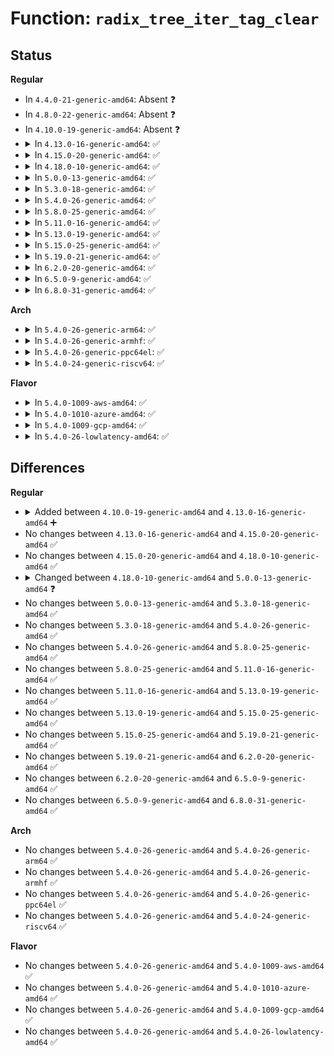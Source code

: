 # Function: <code>radix_tree_iter_tag_clear</code>

## Status
<b>Regular</b>
<ul>
<li>
In <code>4.4.0-21-generic-amd64</code>: Absent ❓
</li>
<li>
In <code>4.8.0-22-generic-amd64</code>: Absent ❓
</li>
<li>
In <code>4.10.0-19-generic-amd64</code>: Absent ❓
</li>
<li>
<details>
<summary>In <code>4.13.0-16-generic-amd64</code>: ✅</summary>

```c
void radix_tree_iter_tag_clear(struct radix_tree_root * root, const struct radix_tree_iter * iter, unsigned int tag)
```

```json
{
  "name": "radix_tree_iter_tag_clear",
  "collision_type": "Unique Global",
  "inline_type": "No",
  "funcs": [
    {
      "addr": 18446744071588227712,
      "name": "radix_tree_iter_tag_clear",
      "external": true,
      "loc": "lib/radix-tree.c:1528",
      "file": "lib/radix-tree.c",
      "inline": "seen, unknown",
      "caller_inline": [],
      "caller_func": [
        "lib/idr.c:ida_get_new_above",
        "lib/idr.c:idr_alloc"
      ]
    }
  ],
  "symbols": [
    {
      "addr": 18446744071588227712,
      "name": "radix_tree_iter_tag_clear",
      "section": ".text",
      "bind": "STB_GLOBAL",
      "size": 30
    }
  ]
}
```
</details>
</li>
<li>
<details>
<summary>In <code>4.15.0-20-generic-amd64</code>: ✅</summary>

```c
void radix_tree_iter_tag_clear(struct radix_tree_root * root, const struct radix_tree_iter * iter, unsigned int tag)
```

```json
{
  "name": "radix_tree_iter_tag_clear",
  "collision_type": "Unique Global",
  "inline_type": "No",
  "funcs": [
    {
      "addr": 18446744071588777760,
      "name": "radix_tree_iter_tag_clear",
      "external": true,
      "loc": "lib/radix-tree.c:1526",
      "file": "lib/radix-tree.c",
      "inline": "seen, unknown",
      "caller_inline": [],
      "caller_func": [
        "lib/idr.c:ida_get_new_above",
        "lib/idr.c:idr_alloc_cmn"
      ]
    }
  ],
  "symbols": [
    {
      "addr": 18446744071588777760,
      "name": "radix_tree_iter_tag_clear",
      "section": ".text",
      "bind": "STB_GLOBAL",
      "size": 30
    }
  ]
}
```
</details>
</li>
<li>
<details>
<summary>In <code>4.18.0-10-generic-amd64</code>: ✅</summary>

```c
void radix_tree_iter_tag_clear(struct radix_tree_root * root, const struct radix_tree_iter * iter, unsigned int tag)
```

```json
{
  "name": "radix_tree_iter_tag_clear",
  "collision_type": "Unique Global",
  "inline_type": "No",
  "funcs": [
    {
      "addr": 18446744071589156304,
      "name": "radix_tree_iter_tag_clear",
      "external": true,
      "loc": "lib/radix-tree.c:1527",
      "file": "lib/radix-tree.c",
      "inline": "seen, unknown",
      "caller_inline": [],
      "caller_func": [
        "lib/idr.c:ida_get_new_above",
        "lib/idr.c:idr_alloc_u32"
      ]
    }
  ],
  "symbols": [
    {
      "addr": 18446744071589156304,
      "name": "radix_tree_iter_tag_clear",
      "section": ".text",
      "bind": "STB_GLOBAL",
      "size": 30
    }
  ]
}
```
</details>
</li>
<li>
<details>
<summary>In <code>5.0.0-13-generic-amd64</code>: ✅</summary>

```c
void radix_tree_iter_tag_clear(struct xarray * root, const struct radix_tree_iter * iter, unsigned int tag)
```

```json
{
  "name": "radix_tree_iter_tag_clear",
  "collision_type": "Unique Global",
  "inline_type": "No",
  "funcs": [
    {
      "addr": 18446744071589386384,
      "name": "radix_tree_iter_tag_clear",
      "external": true,
      "loc": "lib/radix-tree.c:1081",
      "file": "lib/radix-tree.c",
      "inline": "seen, unknown",
      "caller_inline": [],
      "caller_func": [
        "lib/idr.c:idr_alloc_u32"
      ]
    }
  ],
  "symbols": [
    {
      "addr": 18446744071589386384,
      "name": "radix_tree_iter_tag_clear",
      "section": ".text",
      "bind": "STB_GLOBAL",
      "size": 20
    }
  ]
}
```
</details>
</li>
<li>
<details>
<summary>In <code>5.3.0-18-generic-amd64</code>: ✅</summary>

```c
void radix_tree_iter_tag_clear(struct xarray * root, const struct radix_tree_iter * iter, unsigned int tag)
```

```json
{
  "name": "radix_tree_iter_tag_clear",
  "collision_type": "Unique Global",
  "inline_type": "No",
  "funcs": [
    {
      "addr": 18446744071589843456,
      "name": "radix_tree_iter_tag_clear",
      "external": true,
      "loc": "lib/radix-tree.c:1068",
      "file": "lib/radix-tree.c",
      "inline": "seen, unknown",
      "caller_inline": [],
      "caller_func": [
        "lib/idr.c:idr_alloc_u32"
      ]
    }
  ],
  "symbols": [
    {
      "addr": 18446744071589843456,
      "name": "radix_tree_iter_tag_clear",
      "section": ".text",
      "bind": "STB_GLOBAL",
      "size": 20
    }
  ]
}
```
</details>
</li>
<li>
<details>
<summary>In <code>5.4.0-26-generic-amd64</code>: ✅</summary>

```c
void radix_tree_iter_tag_clear(struct xarray * root, const struct radix_tree_iter * iter, unsigned int tag)
```

```json
{
  "name": "radix_tree_iter_tag_clear",
  "collision_type": "Unique Global",
  "inline_type": "No",
  "funcs": [
    {
      "addr": 18446744071590069552,
      "name": "radix_tree_iter_tag_clear",
      "external": true,
      "loc": "lib/radix-tree.c:1068",
      "file": "lib/radix-tree.c",
      "inline": "seen, unknown",
      "caller_inline": [],
      "caller_func": [
        "lib/idr.c:idr_alloc_u32"
      ]
    }
  ],
  "symbols": [
    {
      "addr": 18446744071590069552,
      "name": "radix_tree_iter_tag_clear",
      "section": ".text",
      "bind": "STB_GLOBAL",
      "size": 20
    }
  ]
}
```
</details>
</li>
<li>
<details>
<summary>In <code>5.8.0-25-generic-amd64</code>: ✅</summary>

```c
void radix_tree_iter_tag_clear(struct xarray * root, const struct radix_tree_iter * iter, unsigned int tag)
```

```json
{
  "name": "radix_tree_iter_tag_clear",
  "collision_type": "Unique Global",
  "inline_type": "No",
  "funcs": [
    {
      "addr": 18446744071585066608,
      "name": "radix_tree_iter_tag_clear",
      "external": true,
      "loc": "lib/radix-tree.c:1060",
      "file": "lib/radix-tree.c",
      "inline": "seen, unknown",
      "caller_inline": [],
      "caller_func": [
        "lib/idr.c:idr_alloc_u32"
      ]
    }
  ],
  "symbols": [
    {
      "addr": 18446744071585066608,
      "name": "radix_tree_iter_tag_clear",
      "section": ".text",
      "bind": "STB_GLOBAL",
      "size": 20
    }
  ]
}
```
</details>
</li>
<li>
<details>
<summary>In <code>5.11.0-16-generic-amd64</code>: ✅</summary>

```c
void radix_tree_iter_tag_clear(struct xarray * root, const struct radix_tree_iter * iter, unsigned int tag)
```

```json
{
  "name": "radix_tree_iter_tag_clear",
  "collision_type": "Unique Global",
  "inline_type": "No",
  "funcs": [
    {
      "addr": 18446744071585215936,
      "name": "radix_tree_iter_tag_clear",
      "external": true,
      "loc": "lib/radix-tree.c:1060",
      "file": "lib/radix-tree.c",
      "inline": "seen, unknown",
      "caller_inline": [],
      "caller_func": [
        "lib/idr.c:idr_alloc_u32"
      ]
    }
  ],
  "symbols": [
    {
      "addr": 18446744071585215936,
      "name": "radix_tree_iter_tag_clear",
      "section": ".text",
      "bind": "STB_GLOBAL",
      "size": 20
    }
  ]
}
```
</details>
</li>
<li>
<details>
<summary>In <code>5.13.0-19-generic-amd64</code>: ✅</summary>

```c
void radix_tree_iter_tag_clear(struct xarray * root, const struct radix_tree_iter * iter, unsigned int tag)
```

```json
{
  "name": "radix_tree_iter_tag_clear",
  "collision_type": "Unique Global",
  "inline_type": "No",
  "funcs": [
    {
      "addr": 18446744071585098768,
      "name": "radix_tree_iter_tag_clear",
      "external": true,
      "loc": "lib/radix-tree.c:1061",
      "file": "lib/radix-tree.c",
      "inline": "seen, unknown",
      "caller_inline": [],
      "caller_func": [
        "lib/idr.c:idr_alloc_u32"
      ]
    }
  ],
  "symbols": [
    {
      "addr": 18446744071585098768,
      "name": "radix_tree_iter_tag_clear",
      "section": ".text",
      "bind": "STB_GLOBAL",
      "size": 20
    }
  ]
}
```
</details>
</li>
<li>
<details>
<summary>In <code>5.15.0-25-generic-amd64</code>: ✅</summary>

```c
void radix_tree_iter_tag_clear(struct xarray * root, const struct radix_tree_iter * iter, unsigned int tag)
```

```json
{
  "name": "radix_tree_iter_tag_clear",
  "collision_type": "Unique Global",
  "inline_type": "No",
  "funcs": [
    {
      "addr": 18446744071585547024,
      "name": "radix_tree_iter_tag_clear",
      "external": true,
      "loc": "lib/radix-tree.c:1061",
      "file": "lib/radix-tree.c",
      "inline": "seen, unknown",
      "caller_inline": [],
      "caller_func": [
        "lib/idr.c:idr_alloc_u32"
      ]
    }
  ],
  "symbols": [
    {
      "addr": 18446744071585547024,
      "name": "radix_tree_iter_tag_clear",
      "section": ".text",
      "bind": "STB_GLOBAL",
      "size": 20
    }
  ]
}
```
</details>
</li>
<li>
<details>
<summary>In <code>5.19.0-21-generic-amd64</code>: ✅</summary>

```c
void radix_tree_iter_tag_clear(struct xarray * root, const struct radix_tree_iter * iter, unsigned int tag)
```

```json
{
  "name": "radix_tree_iter_tag_clear",
  "collision_type": "Unique Global",
  "inline_type": "No",
  "funcs": [
    {
      "addr": 18446744071586702896,
      "name": "radix_tree_iter_tag_clear",
      "external": true,
      "loc": "lib/radix-tree.c:1061",
      "file": "lib/radix-tree.c",
      "inline": "seen, unknown",
      "caller_inline": [],
      "caller_func": [
        "lib/idr.c:idr_alloc_u32"
      ]
    }
  ],
  "symbols": [
    {
      "addr": 18446744071586702896,
      "name": "radix_tree_iter_tag_clear",
      "section": ".text",
      "bind": "STB_GLOBAL",
      "size": 32
    }
  ]
}
```
</details>
</li>
<li>
<details>
<summary>In <code>6.2.0-20-generic-amd64</code>: ✅</summary>

```c
void radix_tree_iter_tag_clear(struct xarray * root, const struct radix_tree_iter * iter, unsigned int tag)
```

```json
{
  "name": "radix_tree_iter_tag_clear",
  "collision_type": "Unique Global",
  "inline_type": "No",
  "funcs": [
    {
      "addr": 18446744071595864688,
      "name": "radix_tree_iter_tag_clear",
      "external": true,
      "loc": "lib/radix-tree.c:1061",
      "file": "lib/radix-tree.c",
      "inline": "seen, unknown",
      "caller_inline": [],
      "caller_func": [
        "lib/idr.c:idr_alloc_u32"
      ]
    }
  ],
  "symbols": [
    {
      "addr": 18446744071595864688,
      "name": "radix_tree_iter_tag_clear",
      "section": ".text",
      "bind": "STB_GLOBAL",
      "size": 32
    }
  ]
}
```
</details>
</li>
<li>
<details>
<summary>In <code>6.5.0-9-generic-amd64</code>: ✅</summary>

```c
void radix_tree_iter_tag_clear(struct xarray * root, const struct radix_tree_iter * iter, unsigned int tag)
```

```json
{
  "name": "radix_tree_iter_tag_clear",
  "collision_type": "Unique Global",
  "inline_type": "No",
  "funcs": [
    {
      "addr": 18446744071596382032,
      "name": "radix_tree_iter_tag_clear",
      "external": true,
      "loc": "lib/radix-tree.c:1060",
      "file": "lib/radix-tree.c",
      "inline": "seen, unknown",
      "caller_inline": [],
      "caller_func": [
        "lib/idr.c:idr_alloc_u32"
      ]
    }
  ],
  "symbols": [
    {
      "addr": 18446744071596382032,
      "name": "radix_tree_iter_tag_clear",
      "section": ".text",
      "bind": "STB_GLOBAL",
      "size": 32
    }
  ]
}
```
</details>
</li>
<li>
<details>
<summary>In <code>6.8.0-31-generic-amd64</code>: ✅</summary>

```c
void radix_tree_iter_tag_clear(struct xarray * root, const struct radix_tree_iter * iter, unsigned int tag)
```

```json
{
  "name": "radix_tree_iter_tag_clear",
  "collision_type": "Unique Global",
  "inline_type": "No",
  "funcs": [
    {
      "addr": 18446744071597277280,
      "name": "radix_tree_iter_tag_clear",
      "external": true,
      "loc": "lib/radix-tree.c:1060",
      "file": "lib/radix-tree.c",
      "inline": "seen, unknown",
      "caller_inline": [],
      "caller_func": [
        "lib/idr.c:idr_alloc_u32"
      ]
    }
  ],
  "symbols": [
    {
      "addr": 18446744071597277280,
      "name": "radix_tree_iter_tag_clear",
      "section": ".text",
      "bind": "STB_GLOBAL",
      "size": 32
    }
  ]
}
```
</details>
</li>
</ul>
<b>Arch</b>
<ul>
<li>
<details>
<summary>In <code>5.4.0-26-generic-arm64</code>: ✅</summary>

```c
void radix_tree_iter_tag_clear(struct xarray * root, const struct radix_tree_iter * iter, unsigned int tag)
```

```json
{
  "name": "radix_tree_iter_tag_clear",
  "collision_type": "Unique Global",
  "inline_type": "No",
  "funcs": [
    {
      "addr": 18446603336503847512,
      "name": "radix_tree_iter_tag_clear",
      "external": true,
      "loc": "lib/radix-tree.c:1068",
      "file": "lib/radix-tree.c",
      "inline": "seen, unknown",
      "caller_inline": [],
      "caller_func": [
        "lib/idr.c:idr_alloc_u32"
      ]
    }
  ],
  "symbols": [
    {
      "addr": 18446603336503847512,
      "name": "radix_tree_iter_tag_clear",
      "section": ".text",
      "bind": "STB_GLOBAL",
      "size": 36
    }
  ]
}
```
</details>
</li>
<li>
<details>
<summary>In <code>5.4.0-26-generic-armhf</code>: ✅</summary>

```c
void radix_tree_iter_tag_clear(struct xarray * root, const struct radix_tree_iter * iter, unsigned int tag)
```

```json
{
  "name": "radix_tree_iter_tag_clear",
  "collision_type": "Unique Global",
  "inline_type": "No",
  "funcs": [
    {
      "addr": 3236467156,
      "name": "radix_tree_iter_tag_clear",
      "external": true,
      "loc": "lib/radix-tree.c:1068",
      "file": "lib/radix-tree.c",
      "inline": "seen, unknown",
      "caller_inline": [],
      "caller_func": [
        "lib/idr.c:idr_alloc_u32"
      ]
    }
  ],
  "symbols": [
    {
      "addr": 3236467156,
      "name": "radix_tree_iter_tag_clear",
      "section": ".text",
      "bind": "STB_GLOBAL",
      "size": 32
    }
  ]
}
```
</details>
</li>
<li>
<details>
<summary>In <code>5.4.0-26-generic-ppc64el</code>: ✅</summary>

```c
void radix_tree_iter_tag_clear(struct xarray * root, const struct radix_tree_iter * iter, unsigned int tag)
```

```json
{
  "name": "radix_tree_iter_tag_clear",
  "collision_type": "Unique Global",
  "inline_type": "No",
  "funcs": [
    {
      "addr": 13835058055297701728,
      "name": "radix_tree_iter_tag_clear",
      "external": true,
      "loc": "lib/radix-tree.c:1068",
      "file": "lib/radix-tree.c",
      "inline": "seen, unknown",
      "caller_inline": [],
      "caller_func": [
        "lib/idr.c:idr_alloc_u32"
      ]
    }
  ],
  "symbols": [
    {
      "addr": 13835058055297701728,
      "name": "radix_tree_iter_tag_clear",
      "section": ".text",
      "bind": "STB_GLOBAL",
      "size": 24
    }
  ]
}
```
</details>
</li>
<li>
<details>
<summary>In <code>5.4.0-24-generic-riscv64</code>: ✅</summary>

```c
void radix_tree_iter_tag_clear(struct xarray * root, const struct radix_tree_iter * iter, unsigned int tag)
```

```json
{
  "name": "radix_tree_iter_tag_clear",
  "collision_type": "Unique Global",
  "inline_type": "No",
  "funcs": [
    {
      "addr": 18446743936279737440,
      "name": "radix_tree_iter_tag_clear",
      "external": true,
      "loc": "lib/radix-tree.c:1068",
      "file": "lib/radix-tree.c",
      "inline": "seen, unknown",
      "caller_inline": [],
      "caller_func": [
        "lib/idr.c:idr_alloc_u32"
      ]
    }
  ],
  "symbols": [
    {
      "addr": 18446743936279737440,
      "name": "radix_tree_iter_tag_clear",
      "section": ".text",
      "bind": "STB_GLOBAL",
      "size": 32
    }
  ]
}
```
</details>
</li>
</ul>
<b>Flavor</b>
<ul>
<li>
<details>
<summary>In <code>5.4.0-1009-aws-amd64</code>: ✅</summary>

```c
void radix_tree_iter_tag_clear(struct xarray * root, const struct radix_tree_iter * iter, unsigned int tag)
```

```json
{
  "name": "radix_tree_iter_tag_clear",
  "collision_type": "Unique Global",
  "inline_type": "No",
  "funcs": [
    {
      "addr": 18446744071589671808,
      "name": "radix_tree_iter_tag_clear",
      "external": true,
      "loc": "lib/radix-tree.c:1068",
      "file": "lib/radix-tree.c",
      "inline": "seen, unknown",
      "caller_inline": [],
      "caller_func": [
        "lib/idr.c:idr_alloc_u32"
      ]
    }
  ],
  "symbols": [
    {
      "addr": 18446744071589671808,
      "name": "radix_tree_iter_tag_clear",
      "section": ".text",
      "bind": "STB_GLOBAL",
      "size": 20
    }
  ]
}
```
</details>
</li>
<li>
<details>
<summary>In <code>5.4.0-1010-azure-amd64</code>: ✅</summary>

```c
void radix_tree_iter_tag_clear(struct xarray * root, const struct radix_tree_iter * iter, unsigned int tag)
```

```json
{
  "name": "radix_tree_iter_tag_clear",
  "collision_type": "Unique Global",
  "inline_type": "No",
  "funcs": [
    {
      "addr": 18446744071589397632,
      "name": "radix_tree_iter_tag_clear",
      "external": true,
      "loc": "lib/radix-tree.c:1068",
      "file": "lib/radix-tree.c",
      "inline": "seen, unknown",
      "caller_inline": [],
      "caller_func": [
        "lib/idr.c:idr_alloc_u32"
      ]
    }
  ],
  "symbols": [
    {
      "addr": 18446744071589397632,
      "name": "radix_tree_iter_tag_clear",
      "section": ".text",
      "bind": "STB_GLOBAL",
      "size": 20
    }
  ]
}
```
</details>
</li>
<li>
<details>
<summary>In <code>5.4.0-1009-gcp-amd64</code>: ✅</summary>

```c
void radix_tree_iter_tag_clear(struct xarray * root, const struct radix_tree_iter * iter, unsigned int tag)
```

```json
{
  "name": "radix_tree_iter_tag_clear",
  "collision_type": "Unique Global",
  "inline_type": "No",
  "funcs": [
    {
      "addr": 18446744071590115184,
      "name": "radix_tree_iter_tag_clear",
      "external": true,
      "loc": "lib/radix-tree.c:1068",
      "file": "lib/radix-tree.c",
      "inline": "seen, unknown",
      "caller_inline": [],
      "caller_func": [
        "lib/idr.c:idr_alloc_u32"
      ]
    }
  ],
  "symbols": [
    {
      "addr": 18446744071590115184,
      "name": "radix_tree_iter_tag_clear",
      "section": ".text",
      "bind": "STB_GLOBAL",
      "size": 20
    }
  ]
}
```
</details>
</li>
<li>
<details>
<summary>In <code>5.4.0-26-lowlatency-amd64</code>: ✅</summary>

```c
void radix_tree_iter_tag_clear(struct xarray * root, const struct radix_tree_iter * iter, unsigned int tag)
```

```json
{
  "name": "radix_tree_iter_tag_clear",
  "collision_type": "Unique Global",
  "inline_type": "No",
  "funcs": [
    {
      "addr": 18446744071590165568,
      "name": "radix_tree_iter_tag_clear",
      "external": true,
      "loc": "lib/radix-tree.c:1068",
      "file": "lib/radix-tree.c",
      "inline": "seen, unknown",
      "caller_inline": [],
      "caller_func": [
        "lib/idr.c:idr_alloc_u32"
      ]
    }
  ],
  "symbols": [
    {
      "addr": 18446744071590165568,
      "name": "radix_tree_iter_tag_clear",
      "section": ".text",
      "bind": "STB_GLOBAL",
      "size": 20
    }
  ]
}
```
</details>
</li>
</ul>

## Differences
<b>Regular</b>
<ul>
<li>
<details>
<summary>Added between <code>4.10.0-19-generic-amd64</code> and <code>4.13.0-16-generic-amd64</code> ➕</summary>

```c
void radix_tree_iter_tag_clear(struct radix_tree_root * root, const struct radix_tree_iter * iter, unsigned int tag)
```
</details>
</li>
<li>
No changes between <code>4.13.0-16-generic-amd64</code> and <code>4.15.0-20-generic-amd64</code> ✅
</li>
<li>
No changes between <code>4.15.0-20-generic-amd64</code> and <code>4.18.0-10-generic-amd64</code> ✅
</li>
<li>
<details>
<summary>Changed between <code>4.18.0-10-generic-amd64</code> and <code>5.0.0-13-generic-amd64</code> ❓</summary>
<ul>
<li>
<b>Param type changed. </b>
<code>struct radix_tree_root * root</code> ➡️ <code>struct xarray * root</code>
</li>
</ul>
</details>
</li>
<li>
No changes between <code>5.0.0-13-generic-amd64</code> and <code>5.3.0-18-generic-amd64</code> ✅
</li>
<li>
No changes between <code>5.3.0-18-generic-amd64</code> and <code>5.4.0-26-generic-amd64</code> ✅
</li>
<li>
No changes between <code>5.4.0-26-generic-amd64</code> and <code>5.8.0-25-generic-amd64</code> ✅
</li>
<li>
No changes between <code>5.8.0-25-generic-amd64</code> and <code>5.11.0-16-generic-amd64</code> ✅
</li>
<li>
No changes between <code>5.11.0-16-generic-amd64</code> and <code>5.13.0-19-generic-amd64</code> ✅
</li>
<li>
No changes between <code>5.13.0-19-generic-amd64</code> and <code>5.15.0-25-generic-amd64</code> ✅
</li>
<li>
No changes between <code>5.15.0-25-generic-amd64</code> and <code>5.19.0-21-generic-amd64</code> ✅
</li>
<li>
No changes between <code>5.19.0-21-generic-amd64</code> and <code>6.2.0-20-generic-amd64</code> ✅
</li>
<li>
No changes between <code>6.2.0-20-generic-amd64</code> and <code>6.5.0-9-generic-amd64</code> ✅
</li>
<li>
No changes between <code>6.5.0-9-generic-amd64</code> and <code>6.8.0-31-generic-amd64</code> ✅
</li>
</ul>
<b>Arch</b>
<ul>
<li>
No changes between <code>5.4.0-26-generic-amd64</code> and <code>5.4.0-26-generic-arm64</code> ✅
</li>
<li>
No changes between <code>5.4.0-26-generic-amd64</code> and <code>5.4.0-26-generic-armhf</code> ✅
</li>
<li>
No changes between <code>5.4.0-26-generic-amd64</code> and <code>5.4.0-26-generic-ppc64el</code> ✅
</li>
<li>
No changes between <code>5.4.0-26-generic-amd64</code> and <code>5.4.0-24-generic-riscv64</code> ✅
</li>
</ul>
<b>Flavor</b>
<ul>
<li>
No changes between <code>5.4.0-26-generic-amd64</code> and <code>5.4.0-1009-aws-amd64</code> ✅
</li>
<li>
No changes between <code>5.4.0-26-generic-amd64</code> and <code>5.4.0-1010-azure-amd64</code> ✅
</li>
<li>
No changes between <code>5.4.0-26-generic-amd64</code> and <code>5.4.0-1009-gcp-amd64</code> ✅
</li>
<li>
No changes between <code>5.4.0-26-generic-amd64</code> and <code>5.4.0-26-lowlatency-amd64</code> ✅
</li>
</ul>
